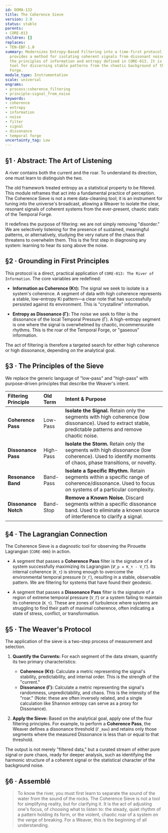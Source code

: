 ```yaml
---
id: DOMA-132
title: The Coherence Sieve
version: 2.0
status: stable
parents:
- CORE-013
children: []
replaces:
- TEN-EBF-1.0
summary: Modernizes Entropy-Based Filtering into a time-first protocol. This module
  provides a method for isolating coherent signals from dissonant noise by applying
  the principles of information and entropy defined in CORE-013. It is a fundamental
  tool for discerning stable patterns from the chaotic background of the Temporal
  Forge.
module_type: Instrumentation
scale: universal
engrams:
- process:coherence_filtering
- principle:signal_from_noise
keywords:
- coherence
- entropy
- information
- noise
- filter
- signal
- dissonance
- temporal forge
uncertainty_tag: Low
---
```

## §1 · Abstract: The Art of Listening
A river contains both the current and the roar. To understand its direction, one must learn to distinguish the two.

The old framework treated entropy as a statistical property to be filtered. This module reframes that act into a fundamental practice of perception. The Coherence Sieve is not a mere data-cleaning tool; it is an instrument for tuning into the universe's broadcast, allowing a Weaver to isolate the clear, resonant signals of coherent systems from the ever-present, chaotic static of the Temporal Forge.

It redefines the purpose of filtering: we are not simply removing "disorder." We are selectively listening for the presence of sustained, meaningful patterns, or alternatively, studying the very nature of the chaos that threatens to overwhelm them. This is the first step in diagnosing any system: learning to hear its song above the noise.

## §2 · Grounding in First Principles
This protocol is a direct, practical application of `CORE-013: The River of Information`. The core variables are redefined:

-   **Information as Coherence (Kτ):** The signal we seek to isolate is a system's coherence. A segment of data with high coherence represents a stable, low-entropy Ki pattern—a clear note that has successfully persisted against its environment. This is "crystalline" information.

-   **Entropy as Dissonance (Γ):** The noise we seek to filter is the dissonance of the local Temporal Pressure (Γ). A high-entropy segment is one where the signal is overwhelmed by chaotic, incommensurate rhythms. This is the roar of the Temporal Forge, or "gaseous" information.

The act of filtering is therefore a targeted search for either high coherence or high dissonance, depending on the analytical goal.

## §3 · The Principles of the Sieve
We replace the generic language of "low-pass" and "high-pass" with purpose-driven principles that describe the Weaver's intent.

| Filtering Principle | Old Term | Intent & Purpose                                                                                                     |
| :------------------ | :------- | :------------------------------------------------------------------------------------------------------------------- |
| **Coherence Pass**  | Low-Pass | **Isolate the Signal.** Retain only the segments with high coherence (low dissonance). Used to extract stable, predictable patterns and remove chaotic noise. |
| **Dissonance Pass** | High-Pass| **Isolate the Storm.** Retain only the segments with high dissonance (low coherence). Used to identify moments of chaos, phase transitions, or novelty. |
| **Resonance Band**  | Band-Pass| **Isolate a Specific Rhythm.** Retain segments within a specific range of coherence/dissonance. Used to focus on systems of a particular complexity. |
| **Dissonance Notch**| Band-Stop| **Remove a Known Noise.** Discard segments within a specific dissonance band. Used to eliminate a known source of interference to clarify a signal. |

## §4 · The Lagrangian Connection
The Coherence Sieve is a diagnostic tool for observing the Pirouette Lagrangian (`CORE-006`) in action.

-   A segment that passes a **Coherence Pass** filter is the signature of a system successfully maximizing its Lagrangian (`𝓛_p = K_τ - V_Γ`). Its internal coherence (`K_τ`) is strong enough to overcome the environmental temporal pressure (`V_Γ`), resulting in a stable, observable pattern. We are filtering for systems that have found their geodesic.

-   A segment that passes a **Dissonance Pass** filter is the signature of a region of extreme temporal pressure (`V_Γ`) or a system failing to maintain its coherence (`K_τ`). These are zones of turbulence where systems are struggling to find their path of maximal coherence, often indicating a state of stress, conflict, or transformation.

## §5 · The Weaver's Protocol
The application of the sieve is a two-step process of measurement and selection.

1.  **Quantify the Currents:** For each segment of the data stream, quantify its two primary characteristics:
    *   **Coherence (Kτ):** Calculate a metric representing the signal's stability, predictability, and internal order. This is the strength of the "current."
    *   **Dissonance (Γ):** Calculate a metric representing the signal's randomness, unpredictability, and chaos. This is the intensity of the "roar." (Note: these are often inversely related, and a single calculation like Shannon entropy can serve as a proxy for Dissonance).

2.  **Apply the Sieve:** Based on the analytical goal, apply one of the four filtering principles. For example, to perform a **Coherence Pass**, the Weaver defines a dissonance threshold (`Γ_max`) and retains only those segments where the measured Dissonance is less than or equal to that threshold.

The output is not merely "filtered data," but a curated stream of either pure signal or pure chaos, ready for deeper analysis, such as identifying the harmonic structure of a coherent signal or the statistical character of the background noise.

## §6 · Assemblé

> To know the river, you must first learn to separate the sound of the water from the sound of the rocks. The Coherence Sieve is not a tool for simplifying reality, but for clarifying it. It is the act of adjusting one's focus, of choosing what to listen to: the steady, quiet rhythm of a pattern holding its form, or the violent, chaotic roar of a system on the verge of breaking. For a Weaver, this is the beginning of all understanding.
```